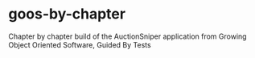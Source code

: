 goos-by-chapter
===============

Chapter by chapter build of the AuctionSniper application from Growing Object Oriented Software, Guided By Tests